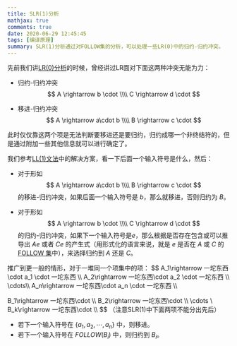 ```yaml
---
title: SLR(1)分析
mathjax: true
comments: true
date: 2020-06-29 12:45:45
tags: [编译原理]
summary: SLR(1)分析通过对FOLLOW集的分析，可以处理一些LR(0)中的归约-归约冲突。
---
```


先前我们讲[LR(0)分析](https://longfangsong.github.io/2020/06/28/LR-0-%E5%88%86%E6%9E%90/)的时候，曾经讲过LR面对下面这两种冲突无能为力：

- 归约-归约冲突
  $$
  A \rightarrow b \cdot \\\\
  C \rightarrow d \cdot
  $$

- 移进-归约冲突
  $$
  A \rightarrow a\cdot b \\\\
  B \rightarrow c \cdot
  $$

此时仅仅靠这两个项是无法判断要移进还是要归约，归约成哪一个非终结符的，但是通过附加一些其他信息就可以进行确定了。

我们参考[LL(1)文法](https://longfangsong.github.io/2020/05/17/First集和Follow集究竟是什么，以及LL(1)文法的分析)中的解决方案，看一下后面一个输入符号是什么，然后：

- 对于形如
  $$
  A \rightarrow a\cdot b \\\\
  B \rightarrow c \cdot
  $$
  的移进-归约冲突，如果后面一个输入符号是 $b$，那么就移进，否则归约为 $B$。

- 对于形如
  $$
  A \rightarrow b \cdot \\\\
  C \rightarrow d \cdot
  $$
  的归约-归约冲突，如果下一个输入符号是$e$，那么根据是否存在包含或可以推导出 $Ae$ 或者 $Ce$ 的产生式（用形式化的语言来说，就是 $e$ 是否在 $A$ 或 $C$ 的 [FOLLOW 集](https://longfangsong.github.io/2020/05/17/First%E9%9B%86%E5%92%8CFollow%E9%9B%86%E7%A9%B6%E7%AB%9F%E6%98%AF%E4%BB%80%E4%B9%88%EF%BC%8C%E4%BB%A5%E5%8F%8ALL(1)%E6%96%87%E6%B3%95%E7%9A%84%E5%88%86%E6%9E%90/#Follow%E9%9B%86)中），来选择归约到 $A$ 还是 $C$。

推广到更一般的情形，对于一堆同一个项集中的项：
$$
A_1\rightarrow 一坨东西\cdot a_1 \cdot 一坨东西 \\\\
A_2\rightarrow 一坨东西\cdot a_2 \cdot 一坨东西 \\\\
\cdots\\\\
A_n\rightarrow 一坨东西\cdot a_n \cdot 一坨东西 \\\\

B_1\rightarrow 一坨东西\cdot \\\\
B_2\rightarrow 一坨东西\cdot \\\\
\cdots \\\
B_k\rightarrow 一坨东西\cdot \\\\
$$
（注意SLR(1)中下面两项不能分出先后）

- 若下一个输入符号在 $\{a_1,a_2,\cdots,a_n\}$ 中，则移进。
- 若下一个输入符号在 $FOLLOW(B_i)$ 中，则归约到 $B_i$。